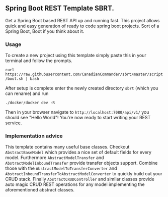 ## Spring Boot REST Template SBRT.
Get a Spring Boot based REST API up and running fast. This project allows quick and easy generation
of ready to code spring boot projects. Sort of a Spring Boot, Boot if you think about it.

### Usage 
To create a new project using this template simply paste this in your terminal and follow the prompts. 

`
curl https://raw.githubusercontent.com/CanadianCommander/sbrt/master/script/boot.sh | bash
`

After setup is complete enter the newly created directory `sbrt` (which you can rename) and run 

`
./docker/docker dev -R
`

Then in your browser navigate to `http://localhost:7080/api/v1/` you should see "Hello World"!
You're now ready to start writing your REST service. 

### Implementation advice
This template contains many useful base classes. Checkout `AbstractBaseModel` which provides a nice 
set of default fields for every model. Furthermore `AbstractModelTransfer` and `AbstractModelInboundTransfer` 
provide transfer objects support. Combine those with the `AbstractModelToTransferConverter` and
`AbstractInboundTransferToAbstractModelConverter` to quickly build out your CRUD stack. Finally
`AbstractCRUDController` and similar classes provide auto magic CRUD REST operations for any model
implementing the aforementioned abstract classes. 